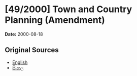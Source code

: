 # [49/2000] Town and Country Planning (Amendment)

**Date:** 2000-08-18

## Original Sources

- [English](https://documents.gov.lk/view/acts/2000/8/49-2000_E.pdf)
- [සිංහල](https://documents.gov.lk/view/acts/2000/8/49-2000_S.pdf)
